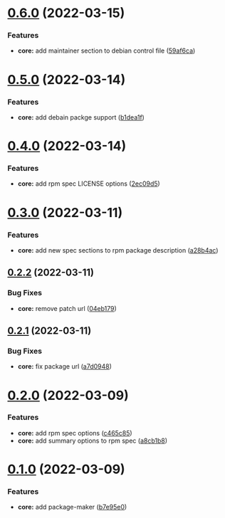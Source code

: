 # [0.6.0](https://github.com/attilasomogyi/package-maker/compare/v0.5.0...v0.6.0) (2022-03-15)
### Features
* **core:** add maintainer section to debian control file ([59af6ca](https://github.com/attilasomogyi/package-maker/commit/59af6ca814b4b7290240c3367e3646e24dc44925))
# [0.5.0](https://github.com/attilasomogyi/package-maker/compare/v0.4.0...v0.5.0) (2022-03-14)
### Features
* **core:** add debain packge support ([b1dea1f](https://github.com/attilasomogyi/package-maker/commit/b1dea1fed783af3054217aedb25ff29f739470f0))
# [0.4.0](https://github.com/attilasomogyi/package-maker/compare/v0.3.1...v0.4.0) (2022-03-14)
### Features
* **core:** add rpm spec LICENSE options ([2ec09d5](https://github.com/attilasomogyi/package-maker/commit/2ec09d5b619060cf7e7245c9ca59c8c55c346008))
# [0.3.0](https://github.com/attilasomogyi/package-maker/compare/v0.2.2...v0.3.0) (2022-03-11)
### Features
* **core:** add new spec sections to rpm package description ([a28b4ac](https://github.com/attilasomogyi/package-maker/commit/a28b4ace98afe6bbd922a31b3a200700def78d9e))
## [0.2.2](https://github.com/attilasomogyi/package-maker/compare/v0.2.1...v0.2.2) (2022-03-11)
### Bug Fixes
* **core:** remove patch url ([04eb179](https://github.com/attilasomogyi/package-maker/commit/04eb1796bf0777bffec1b3e553325d40a530ed45))
## [0.2.1](https://github.com/attilasomogyi/package-maker/compare/v0.2.0...v0.2.1) (2022-03-11)
### Bug Fixes
* **core:** fix package url ([a7d0948](https://github.com/attilasomogyi/package-maker/commit/a7d09489377b14d7e5ad280913186d6e8bc9ec10))
# [0.2.0](https://github.com/attilasomogyi/package-maker/compare/v0.1.0...v0.2.0) (2022-03-09)
### Features
* **core:** add rpm spec options ([c465c85](https://github.com/attilasomogyi/package-maker/commit/c465c85a923c5c140b4f6a8029097b37315ca0b6))
* **core:** add summary options to rpm spec ([a8cb1b8](https://github.com/attilasomogyi/package-maker/commit/a8cb1b85ee124411bc72dd522bb85f99d65a75d7))
# [0.1.0](https://github.com/attilasomogyi/package-maker/compare/b7e95e034752711d1ce2901ec2859d4c8de0b6ac...v0.1.0) (2022-03-09)
### Features
* **core:** add package-maker ([b7e95e0](https://github.com/attilasomogyi/package-maker/commit/b7e95e034752711d1ce2901ec2859d4c8de0b6ac))

